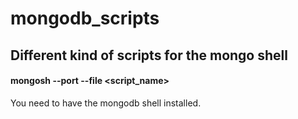 # mongodb_scripts
## Different kind of scripts for the mongo shell
#### mongosh --port <port> --file <script_name>
  You need to have the mongodb shell installed.
  
